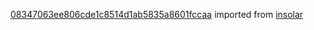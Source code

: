 [08347063ee806cde1c8514d1ab5835a8601fccaa](https://github.com/insolar/insolar/commit/08347063ee806cde1c8514d1ab5835a8601fccaa) imported from [insolar](https://github.com/insolar/insolar)
